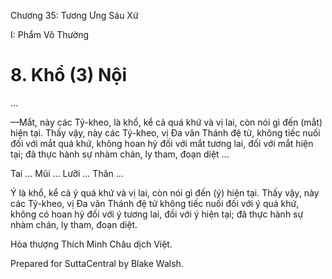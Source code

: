  

Chương 35: Tương Ưng Sáu Xứ

I: Phẩm Vô Thường

# 8\. Khổ (3) Nội

…

—Mắt, này các Tỷ-kheo, là khổ, kể cả quá khứ và vị lai, còn nói gì đến (mắt) hiện tại. Thấy vậy, này các Tỷ-kheo, vị Ða văn Thánh đệ tử, không tiếc nuối đối với mắt quá khứ, không hoan hỷ đối với mắt tương lai, đối với mắt hiện tại; đã thực hành sự nhàm chán, ly tham, đoạn diệt …

Tai … Mũi … Lưỡi … Thân …

Ý là khổ, kể cả ý quá khứ và vị lai, còn nói gì đến (ý) hiện tại. Thấy vậy, này các Tỷ-kheo, vị Ða văn Thánh đệ tử không tiếc nuối đối với ý quá khứ, không có hoan hỷ đối với ý tương lai, đối với ý hiện tại; đã thực hành sự nhàm chán, ly tham, đoạn diệt.

Hòa thượng Thích Minh Châu dịch Việt.

Prepared for SuttaCentral by Blake Walsh.